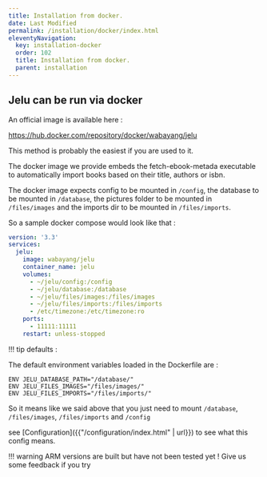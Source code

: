 ```yaml
---
title: Installation from docker.
date: Last Modified 
permalink: /installation/docker/index.html
eleventyNavigation:
  key: installation-docker
  order: 102
  title: Installation from docker.
  parent: installation
---
```

## Jelu can be run via docker

An official image is available here : 

https://hub.docker.com/repository/docker/wabayang/jelu

This method is probably the easiest if you are used to it.

The docker image we provide embeds the fetch-ebook-metada executable to automatically import books based on their title, authors or isbn.

The docker image expects config to be mounted in `/config`, the database to be mounted in `/database`, the pictures folder to be mounted in `/files/images` and the imports dir to be mounted in `/files/imports`.

So a sample docker compose would look like that : 

```yaml
version: '3.3'
services:
  jelu:
    image: wabayang/jelu
    container_name: jelu
    volumes:
      - ~/jelu/config:/config
      - ~/jelu/database:/database
      - ~/jelu/files/images:/files/images
      - ~/jelu/files/imports:/files/imports
      - /etc/timezone:/etc/timezone:ro
    ports:
      - 11111:11111
    restart: unless-stopped

```

!!! tip defaults : 


The default environment variables loaded in the Dockerfile are : 


```shell
ENV JELU_DATABASE_PATH="/database/"
ENV JELU_FILES_IMAGES="/files/images/"
ENV JELU_FILES_IMPORTS="/files/imports/"
```

So it means like we said above that you just need to mount `/database`, `/files/images`, `/files/imports` and `/config`

see [Configuration]({{"/configuration/index.html" | url}}) to see what this config means.


!!! warning
    ARM versions are built but have not been tested yet !
    Give us some feedback if you try
